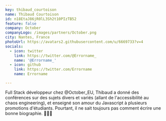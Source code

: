 ```yaml
---
key: thibaud_courtoison
name: Thibaud Courtoison
id: n18EtaJ86jR0lL3Sh2t10PIzTB52
feature: false
company: October
companyLogo: /images/partners/October.png
city: Nantes, France
photoUrl: https://avatars2.githubusercontent.com/u/6669733?v=4
socials:
  - icon: twitter
    link: https://twitter.com/@Errorname_
    name: '@Errorname_'
  - icon: github
    link: https://twitter.com/Errorname
    name: Errorname

---
```


Full Stack développeur chez @October_EU, Thibaud a donné des conférences sur des sujets divers et variés (allant de l'accessibilité au chaos engineering), et enseigné son amour du Javascript à plusieurs promotions d'étudiants. Pourtant, il ne sait toujours pas comment écrire une bonne biographie. 🤷🏻‍♂️